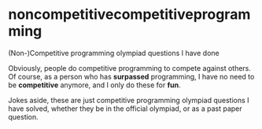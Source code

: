 
# noncompetitivecompetitiveprogramming
(Non-)Competitive programming olympiad questions I have done

Obviously, people do competitive programming to compete against others. Of course, as a person who has **surpassed** programming, I have no need to be **competitive** anymore, and I only do these for **fun**.

Jokes aside, these are just competitive programming olympiad questions I have solved, whether they be in the official olympiad, or as a past paper question.

